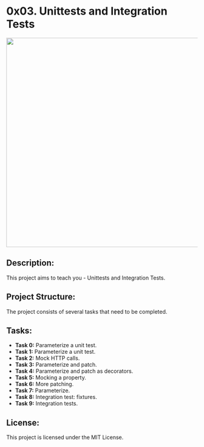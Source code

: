 #  0x03. Unittests and Integration Tests

<p align="center"> <img src="https://cdn.prod.website-files.com/619e15d781b21202de206fb5/62614bb2620ea92ef040e80f_Unit%2C%20Integration%2C%20and%20Functional%20Testing-%204%20main%20points%20of%20difference%20-100%20(1).jpg" width="550" higth="550">

## Description:

This project aims to teach you - Unittests and Integration Tests.

## Project Structure:

The project consists of several tasks that need to be completed.

## Tasks:

- **Task 0:** Parameterize a unit test.
- **Task 1:** Parameterize a unit test.
- **Task 2:** Mock HTTP calls.
- **Task 3:** Parameterize and patch.
- **Task 4:** Parameterize and patch as decorators.
- **Task 5:** Mocking a property.
- **Task 6:** More patching.
- **Task 7:** Parameterize.
- **Task 8:** Integration test: fixtures.
- **Task 9:** Integration tests.



## License:

This project is licensed under the MIT License.

